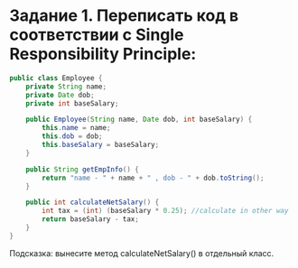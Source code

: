# Задание 1. Переписать код в соответствии с Single Responsibility Principle:

```java
public class Employee {
    private String name;
    private Date dob;
    private int baseSalary;

    public Employee(String name, Date dob, int baseSalary) {
        this.name = name;
        this.dob = dob;
        this.baseSalary = baseSalary;
    }

    public String getEmpInfo() {
        return "name - " + name + " , dob - " + dob.toString();
    }

    public int calculateNetSalary() {
        int tax = (int) (baseSalary * 0.25); //calculate in other way
        return baseSalary - tax;
    }
}
```
Подсказка: вынесите метод calculateNetSalary() в отдельный класс.


